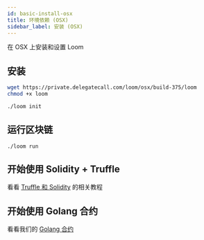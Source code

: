 ```yaml
---
id: basic-install-osx
title: 环境依赖 (OSX)
sidebar_label: 安装 (OSX)
---
```

在 OSX 上安装和设置 Loom

## 安装

```bash
wget https://private.delegatecall.com/loom/osx/build-375/loom
chmod +x loom

./loom init
```

## 运行区块链

    ./loom run
    

## 开始使用 Solidity + Truffle

看看 [Truffle 和 Solidity](truffle-deploy.html) 的相关教程

## 开始使用 Golang 合约

看看我们的 [Golang 合约](prereqs.html)